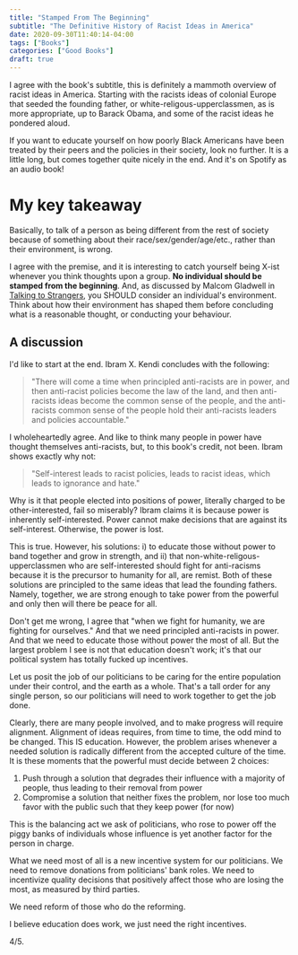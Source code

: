 ```yaml
---
title: "Stamped From The Beginning"
subtitle: "The Definitive History of Racist Ideas in America"
date: 2020-09-30T11:40:14-04:00
tags: ["Books"]
categories: ["Good Books"]
draft: true
---
```


I agree with the book's subtitle, this is definitely a mammoth overview of racist ideas in America. Starting with the racists ideas of colonial Europe that seeded the founding father, or white-religous-upperclassmen, as is more appropriate, up to Barack Obama, and some of the racist ideas he pondered aloud. 

If you want to educate yourself on how poorly Black Americans have been treated by their peers and the policies in their society, look no further. It is a little long, but comes together quite nicely in the end. And it's on Spotify as an audio book!

# My key takeaway
Basically, to talk of a person as being different from the rest of society because of something about their race/sex/gender/age/etc., rather than their environment, is wrong. 

I agree with the premise, and it is interesting to catch yourself being X-ist whenever you think thoughts upon a group. **No individual should be stamped from the beginning**. And, as discussed by Malcom Gladwell in [Talking to Strangers](https://cartar.github.io./books/talking2strangers/#my-favourite-takeaways), you SHOULD consider an individual's environment. Think about how their environment has shaped them before concluding what is a reasonable thought, or conducting your behaviour.

## A discussion
I'd like to start at the end. Ibram X. Kendi concludes with the following: 

> "There will come a time when principled anti-racists are in power, and then anti-racist policies become the law of the land, and then anti-racists ideas become the common sense of the people, and the anti-racists common sense of the people hold their anti-racists leaders and policies accountable."

I wholeheartedly agree. And like to think many people in power have thought themselves anti-racists, but, to this book's credit, not been. Ibram shows exactly why not: 

> "Self-interest leads to racist policies, leads to racist ideas, which leads to ignorance and hate."

Why is it that people elected into positions of power, literally charged to be other-interested, fail so miserably? Ibram claims it is because power is inherently self-interested. Power cannot make decisions that are against its self-interest. Otherwise, the power is lost. 

This is true. However, his solutions: i) to educate those without power to band together and grow in strength, and ii) that non-white-religous-upperclassmen who are self-interested should fight for anti-racisms because it is the precursor to humanity for all, are remist. Both of these solutions are principled to the same ideas that lead the founding fathers. Namely, together, we are strong enough to take power from the powerful and only then will there be peace for all.

Don't get me wrong, I agree that "when we fight for humanity, we are fighting for ourselves." And that we need principled anti-racists in power. And that we need to educate those without power the most of all. But the largest problem I see is not that education doesn't work; it's that our political system has totally fucked up incentives. 

Let us posit the job of our politicians to be caring for the entire population under their control, and the earth as a whole. That's a tall order for any single person, so our politicians will need to work together to get the job done.

Clearly, there are many people involved, and to make progress will require alignment. Alignment of ideas requires, from time to time, the odd mind to be changed. This IS education. However, the problem arises whenever a needed solution is radically different from the accepted culture of the time. It is these moments that the powerful must decide between 2 choices:

1. Push through a solution that degrades their influence with a majority of people, thus leading to their removal from power
2. Compromise a solution that neither fixes the problem, nor lose too much favor with the public such that they keep power (for now)

This is the balancing act we ask of politicians, who rose to power off the piggy banks of individuals whose influence is yet another factor for the person in charge. 

What we need most of all is a new incentive system for our politicians. We need to remove donations from politicians' bank roles. We need to incentivize quality decisions that positively affect those who are losing the most, as measured by third parties. 

We need reform of those who do the reforming.

I believe education does work, we just need the right incentives.

4/5.